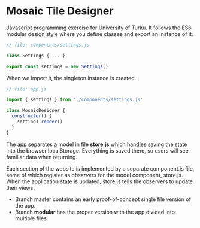 # Mosaic Tile Designer

Javascript programming exercise for University of Turku. It follows the ES6 modular design style
where you define classes and export an instance of it:

```javascript
// file: components/settings.js

class Settings { ... }

export const settings = new Settings()
```
When we import it, the singleton instance is created. 

```javascript
// file: app.js

import { settings } from './components/settings.js'

class MosaicDesigner { 
  constructor() {
    settings.render()
  }  
}

```

The app separates a model in file **store.js** which handles saving the state into the browser localStorage. Everything is saved there, so users will see familiar data when returning.

Each section of the website is implemented by a separate component.js file, some of which register as _observers_ for the model component, store.js. When the application state is updated, store.js tells the observers to update their views.

- Branch master contains an early proof-of-concept single file version of the app.
- Branch **modular** has the proper version with the app divided into multiple files.
